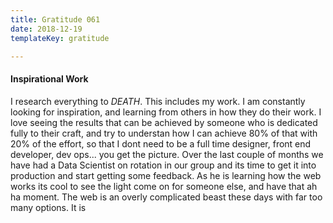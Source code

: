 ```yaml
---
title: Gratitude 061
date: 2018-12-19
templateKey: gratitude

---
```


#### Inspirational Work

I research everything to _DEATH_.  This includes my work.  I am constantly looking for inspiration, and learning from others in how they do their work. I love seeing the results that can be achieved by someone who is dedicated fully to their craft, and try to understan how I can achieve 80% of that with 20% of the effort, so that I dont need to be a full time designer, front end developer, dev ops... you get the picture.  Over the last couple of months we have had a Data Scientist on rotation in our group and its time to get it into production and start getting  some feedback.  As he is learning how the web works its cool to see the light come on for someone else, and have that ah ha moment.  The web is an overly complicated beast these days with far too many options.  It is
